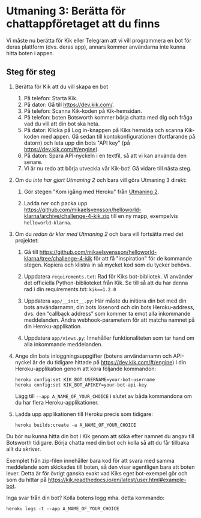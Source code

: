 # Utmaning 3: Berätta för chattappföretaget att du finns
 
Vi måste nu berätta för Kik eller Telegram att vi vill programmera en bot för deras plattform (dvs. deras app), annars kommer användarna inte kunna hitta boten i appen.

## Steg för steg

1.  Berätta för Kik att du vill skapa en bot
    1.  På telefon:  Starta Kik.
    1.  På dator: Gå till https://dev.kik.com/.
    1.  På telefon: Scanna Kik-koden på Kik-hemsidan.
    1.  På telefon: boten Botsworth kommer börja chatta med dig och fråga vad du vill att din bot ska heta.
    1.  På dator: Klicka på Log in-knappen på Kiks hemsida och scanna Kik-koden med appen. Gå sedan till kontokonfigurationen (fortfarande på datorn) och leta upp din bots "API key" (på https://dev.kik.com/#/engine).
    1.  På daton: Spara API-nyckeln i en textfil, så att vi kan använda den senare.
    1.  Vi är nu redo att börja utveckla vår Kik-bot! Gå vidare till nästa steg.

1.  Om du _inte har gjort Utmaning 2_ och bara vill göra Utmaning 3 direkt:

    1.  Gör stegen "Kom igång med Heroku" från [Utmaning 2](./challenge-heroku.sv.md).
    
    1.  Ladda ner och packa upp https://github.com/mikaelsvensson/helloworld-klarna/archive/challenge-4-kik.zip 
        till en ny mapp, exempelvis ```helloworld-klarna```.

1.  Om du _redan är klar med Utmaning 2_ och bara vill fortsätta med det projektet:

    1.  Gå till https://github.com/mikaelsvensson/helloworld-klarna/tree/challenge-4-kik för att få "inspiration"
        för de kommande stegen. Kopiera och klistra in så mycket kod som du tycker behövs.
        
    1.  Uppdatera ```requirements.txt```: Rad för Kiks bot-bibliotek. Vi använder det officiella Python-biblioteket från 
        Kik. Se till så att du har denna rad i din requirements.txt: ```kik==1.2.0```
    
    1.  Uppdatera ```app/__init__.py```: Här måste du initiera din bot med din bots användarnamn, din bots lösenord och din bots Heroku-address, dvs. den “callback address” som kommer ta emot alla inkommande meddelanden. Ändra webhook-parametern för att matcha namnet på din Heroku-applikation.
    
    1.  Uppdatera ```app/views.py```: Innehåller funktionaliteten som tar hand om alla inkommande meddelanden.

1.  Ange din bots inloggningsuppgifter (botens användarnamn och API-nyckel är de du tidigare hittade på
    https://dev.kik.com/#/engine) i din Heroku-applikation genom att köra följande kommandon:
    
        heroku config:set KIK_BOT_USERNAME=your-bot-username
        heroku config:set KIK_BOT_APIKEY=your-bot-api-key
 
    Lägg till ```--app A_NAME_OF_YOUR_CHOICE``` i slutet av båda kommandona om du har flera Heroku-applikationer.

1.  Ladda upp applikationen till Heroku precis som tidigare:

        heroku builds:create -a A_NAME_OF_YOUR_CHOICE
 
Du bör nu kunna hitta din bot i Kik genom att söka efter namnet du angav till Botsworth tidigare. 
Börja chatta med din bot och kolla så att du får tillbaka allt du skriver.

Exemplet från zip-filen innehåller bara kod för att svara med samma meddelande som skickades till boten, 
så den visar egentligen bara att boten lever. Detta är för övrigt ganska exakt vad Kiks eget bot-exempel 
gör och som du hittar på https://kik.readthedocs.io/en/latest/user.html#example-bot.

Inga svar från din bot? Kolla botens logg mha. detta kommando:
    
    heroku logs -t --app A_NAME_OF_YOUR_CHOICE